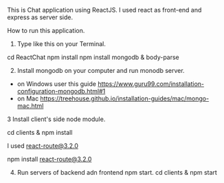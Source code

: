 This is Chat application using ReactJS.
I used react as front-end and express as server side.

How to run this application.

1. Type like this on your Terminal.

cd ReactChat
npm install
npm install mongodb & body-parse

2. Install mongodb on your computer and run monodb server.
 - on Windows user this guide
   https://www.guru99.com/installation-configuration-mongodb.html#1
 - on Mac
   https://treehouse.github.io/installation-guides/mac/mongo-mac.html
  
3 Install client's side node module.

cd clients & npm install

I used react-route@3.2.0

npm install react-route@3.2.0

4. Run servers of backend adn frontend
   npm start.
   cd clients & npm start
